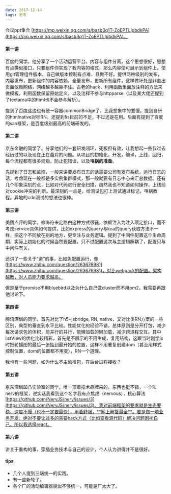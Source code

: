 ```yaml
---
date: 2017-12-14
tags: 思考
---
```


会议ppt集合 [https://mp.weixin.qq.com/s/basb3q1T-ZoEPTLlpbdkPA](https://mp.weixin.qq.com/s/basb3q1T-ZoEPTLlpbdkPA)。

#### 第一讲

百度的同学。他分享了一个活动运营平台。内容与组件分离，这个思想很好，思想有点类似接口，只要组件你实现了我内容的格式，那么内容便可展示到组件上。使用git管理组件版本，自己做版本控制有点难，且做不好。提供两种级别的发布，内容发布，更新组件的内容依赖，全量发布，更新所有组件，这样做坏处是非直出页面依赖网络，网络越多越靠不住。古老的hack，利用函数里面放注释的方法来做模板，利用函数保留原始定义，以及注释不参与httpparse（以及某大佬还提到了textarea中的html也不会参与解析）。

提到了百度这边也有统一容器commonBridge了，比我想象中的要慢。提到自研的htmlnative对标RN。还提到fis目前的不足，不过还是在用。后面有提到了百度的san框架，是百度级别最高的前端研发的。

#### 第二讲

京东金融的同学了。分享他们的一套研发闭环，死板但有效，让我想起一些我过去经历过的以及现在正在苗对的问题。从项目的初始化，开发，编译，上线，回归，每个流程都有很多规矩，防止犯错误，以及**甩锅的准备**。

先提到了日志和监控，一般来讲要发布日志的话需要公司有发布系统，运行日志的话，考虑现在一般都是多实例集群模式，那一般就要有日志中心来汇总数据。还有几个印象深刻的点，比如对代码进行安全扫描，虽然我也不知道如何操作，上线前对cookie冲突的判断。最深刻的一点是，给测试包打上测试通过标记，甩锅教程。异地的cdn测试的想法也很棒。

#### 第三讲

美团点评的同学。修饰符来定路由这种方式很骚，依赖注入为注入项定接口，而不考虑service具体如何提供，比如express的query与koa的query获取方法不一样，把这个不同放在别的地方，更专注与业务逻辑。提到了中间件配置这个生命周期，实际上初始化的时候当然要配置，只不过配置这次与主逻辑解耦了，配置只与中间件有关。

还讲了一些关于“道”的事，比如免配置运行，像[https://www.zhihu.com/question/263676981](https://www.zhihu.com/question/263676981)，对比webpack的配置。架构越散，对人员能力要求越高。

但是至于promise不用bluebird以及为什么自己做cluster而不用pm2，我需要再跟他讨论下。

#### 第四讲

腾讯深圳的同学。首先对比了h5+jsbridge, RN, native，又对比类RN方案的一些区别，典型的垂直到水平比较。性能优化的经验不错，总体原则是分开打包，减少每次请求包的体积，能并行的并行，能懒加载的懒加载，减少跨进程交互。其中listView的优化比较精彩，首先是不展示的不用生成，复用结构，这跟当时刚学js时把轮播图的最后一张抽到最开始的位置，这样不用重复创建dom（甚至用样式控制位置，dom的位置都不用变），RN一个道理。

我也有一些问题，如为什么不主动推包，在后台进程接收？

#### 第五讲

京东深圳凹凸实验室的同学。唯一顶着技术品牌来的，东西也挺不错，一个叫nerv的框架，说实话我看到这个名字我有点焦虑（nervous），核心算法[https://github.com/NervJS/nerv/issues/3](https://github.com/NervJS/nerv/issues/3)。我对前端框架的要求就是生态要稳，速度不慢（也不一定要最快），用着舒服，**网上解答最全**。要是做一项业务开发，绝对不要让过多的需要hack方式（比如查看源代码）解决问题困扰自己。所以我选择react。

#### 第六讲

讲关于重构的事，穿插业务技术与自己的设计，个人认为讲得并不是很好。

#### tips

- 几个人提到三端统一的实践。
- 有一些新轮子。
- 各个厂的活动编辑器貌似不够统一，可能是厂太大了。

